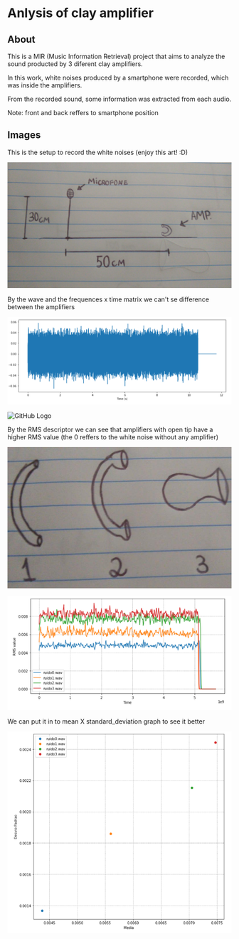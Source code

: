 # Anlysis of clay amplifier

About
-----
This is a MIR (Music Information Retrieval) project that aims to analyze the sound producted by 3 diferent clay amplifiers.

In this work, white noises produced by a smartphone were recorded, which was inside the amplifiers.

From the recorded sound, some information was extracted from each audio.

Note: front and back reffers to smartphone position

Images
-------

This is the setup to record the white noises (enjoy this art! :D)

![GitHub Logo](/images/setup.jpeg)



By the wave and the frequences x time matrix we can't se difference between the amplifiers

![GitHub Logo](/images/wave.png)

![GitHub Logo](/images/freq.png)


By the RMS descriptor we can see that amplifiers with open tip have a higher RMS value (the 0 reffers to the white noise without any amplifier)

![GitHub Logo](/images/amps.jpeg)

![GitHub Logo](/images/rms.png)


We can put it in to mean X standard_deviation graph to see it better

![GitHub Logo](/images/graph.png)
